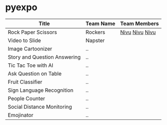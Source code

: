 # pyexpo


| Title  | Team Name | Team Members |
| ------------- | ------------- |------------|
| Rock Paper Scissors | Rockers | [Nivu](https://github.com/navneetnivu07) [Nivu](https://github.com/navneetnivu07) [Nivu](https://github.com/navneetnivu07)
| Video to Slide | Napster  | 
| Image Cartoonizer | ..  |  
| Story and Question Answering |  ..  | 
| Tic Tac Toe with AI | ..  | 
| Ask Question on Table | ..  | 
| Fruit Classifier | ..  | 
| Sign Language Recognition | ..  | 
| People Counter | ..  | 
| Social Distance Monitoring | ..  | 
| Emojinator | ..  | 